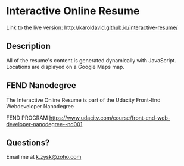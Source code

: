 # Interactive Online Resume

Link to the live version: http://karoldavid.github.io/interactive-resume/

## Description

All of the resume's content is generated dynamically with JavaScript. Locations are displayed on a Google Maps map.

## FEND Nanodegree

The Interactive Online Resume is part of the Udacity Front-End Webdeveloper Nanodegree

FEND PROGRAM https://www.udacity.com/course/front-end-web-developer-nanodegree--nd001

## Questions?

Email me at k.zysk@zoho.com
